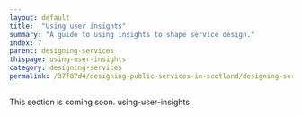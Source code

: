 ```yaml
---
layout: default
title:  "Using user insights"
summary: "A guide to using insights to shape service design."
index: 7
parent: designing-services
thispage: using-user-insights
category: designing-services
permalink: /37f87d4/designing-public-services-in-scotland/designing-services/using-user-needs-and-stories/
---
```


This section is coming soon.
using-user-insights
